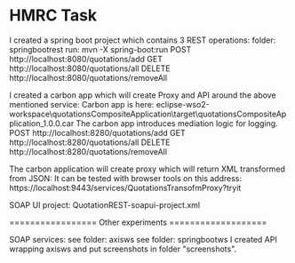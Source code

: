 HMRC Task
========================================================

I created a spring boot project which contains 3 REST operations:
 folder: springbootrest
 run: mvn -X spring-boot:run
 POST   http://localhost:8080/quotations/add
 GET    http://localhost:8080/quotations/all
 DELETE http://localhost:8080/quotations/removeAll

I created a carbon app which will create Proxy and API around the above mentioned service:
 Carbon app is here: 
    eclipse-wso2-workspace\quotationsCompositeApplication\target\quotationsCompositeApplication_1.0.0.car
 The carbon app introduces mediation logic for logging.
 POST   http://localhost:8280/quotations/add
 GET    http://localhost:8280/quotations/all
 DELETE http://localhost:8280/quotations/removeAll
 
The carbon application will create proxy which will return XML transformed from JSON:
 It can be tested with browser tools on this address:
 https://localhost:9443/services/QuotationsTransofmProxy?tryit

SOAP UI project:
 QuotationREST-soapui-project.xml

================= Other experiments ===================

SOAP services:
see folder: axisws
see folder: springbootws
I created API wrapping axisws and put screenshots in folder "screenshots".

 
